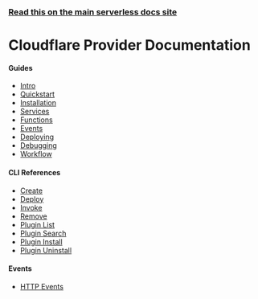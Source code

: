 <!--
title: Serverless - Cloudflare Workers Documentation
menuText: Cloudflare Workers
layout: Doc
-->

<!-- DOCS-SITE-LINK:START automatically generated  -->

### [Read this on the main serverless docs site](https://www.serverless.com/framework/docs/)

<!-- DOCS-SITE-LINK:END -->

# Cloudflare Provider Documentation


<div class="docsSections">
 <div class="docsSection">
   <div class="docsSectionSubHeader">
     <h4>Guides</h4>
   </div>
   <div class="docsProviderItems">
     <ul>
       <li><a href="./guide/intro.md">Intro</a></li>
       <li><a href="./guide/quick-start.md">Quickstart</a></li>
       <li><a href="./guide/installation.md">Installation</a></li>
       <li><a href="./guide/services.md">Services</a></li>
       <li><a href="./guide/functions.md">Functions</a></li>
       <li><a href="./guide/events.md">Events</a></li>
       <li><a href="./guide/deploying.md">Deploying</a></li>
       <li><a href="./guide/debugging.md">Debugging</a></li>
       <li><a href="./guide/workflow.md">Workflow</a></li>
     </ul>
   </div>
 </div>

 <div class="docsSection">
   <div class="docsSectionSubHeader">
     <h4>CLI References</h4>
   </div>
   <div class="docsProviderItems">
     <ul>
       <li><a href="./cli-reference/create.md">Create</a></li>
       <li><a href="./cli-reference/deploy.md">Deploy</a></li>
       <li><a href="./cli-reference/invoke.md">Invoke</a></li>
       <li><a href="./cli-reference/remove.md">Remove</a></li>
       <li><a href="./cli-reference/plugin-list.md">Plugin List</a></li>
       <li><a href="./cli-reference/plugin-search.md">Plugin Search</a></li>
       <li><a href="./cli-reference/plugin-install.md">Plugin Install</a></li>
       <li><a href="./cli-reference/plugin-uninstall.md">Plugin Uninstall</a></li>
     </ul>
   </div>
 </div>

 <div class="docsSection">
   <div class="docsSectionSubHeader">
     <h4>Events</h4>
   </div>
   <div class="docsProviderItems">
     <ul>
       <li><a href="./events/http.md">HTTP Events</a></li>
     </ul>
   </div>
 </div>
</div>
